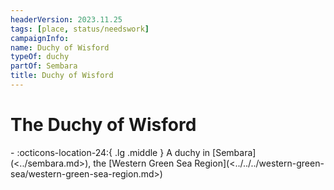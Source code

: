 ```yaml
---
headerVersion: 2023.11.25
tags: [place, status/needswork]
campaignInfo:
name: Duchy of Wisford
typeOf: duchy
partOf: Sembara
title: Duchy of Wisford
---
```

# The Duchy of Wisford
<div class="grid cards ext-narrow-margin ext-one-column" markdown>
-    :octicons-location-24:{ .lg .middle } A duchy in [Sembara](<../sembara.md>), the [Western Green Sea Region](<../../../western-green-sea/western-green-sea-region.md>)  
</div>






